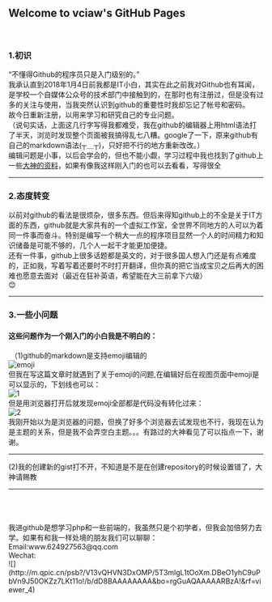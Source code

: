 ## Welcome to vciaw's GitHub Pages
 

### 1.初识
“不懂得Github的程序员只是入门级别的。”<br>
我承认直到2018年1月4日前我都是IT小白，其实在此之前我对Github也有耳闻，是学校一个自媒体公众号的技术部门中接触到的，在那时也有注册过，但是没有过多的关注与使用，当我突然认识到github的重要性时我却忘记了帐号和密码。<br>
故今日重新注册，以用来学习和研究自己的专业问题。<br>
（说句实话，上面这几行字写得我都难受，我在github的编辑器上用html语法打了半天，浏览时发现整个页面被我搞得乱七八糟。google了一下，原来github有自己的markdown语法(┬＿┬)，只好把不行的地方重新改改。）<br>
编辑问题是小事，以后会学会的，但也不能小觑，学习过程中我也找到了github上一些[大神的资料](https://github.com/guodongxiaren/README/blob/master/README.md)，如果有像我这样刚入门的也可以去看看，写得很全<br>
* * *
### 2.态度转变
以前对github的看法是很烦杂，很多东西。但后来得知github上的不全是关于IT方面的东西，github就是大家共有的一个虚拟工作室，全世界不同地方的人可以为着同一件事而奋斗。特别是编写一个稍大一点的程序项目显然一个人的时间精力和知识储备是可能不够的，几个人一起干才能更加便捷。<br>
还有一件事，github上很多话题都是英文的，对于很多国人想入门还是有点难度的，正如我，写着写着还要时不时打开翻译，但你真的把它当成宝贝之后再大的困难也愿意去面对（最近在狂补英语，希望能在大三前拿下六级）<br>:blush:
* * *
### 3.一些小问题
#### 这些问题作为一个刚入门的小白我是不明白的：<br>
  （1)github的markdown是支持emoji编辑的<br>
 ![emoji](http://m.qpic.cn/psb?/V13vQHVN3DxOMP/t3jdn2A53nlMKszIsAgiuoKEK2cmTPaH5nGO9CmZNtg!/b/dPMAAAAAAAAA&bo=0wIxAQAAAAADB8M!&rf=viewer_4)<br>
 但我在写这篇文章时就遇到了关于emoji的问题,在编辑好后在视图页面中emoji是可以显示的，下划线也可以：<br>
 ![1](http://m.qpic.cn/psb?/V13vQHVN3DxOMP/xt*pJlePcZNi5rLRpzi56SxFaC1KL*eEvtDewfFwLYc!/b/dPIAAAAAAAAA&bo=*QGTAAAAAAADB00!&rf=viewer_4)<br>
 但是用浏览器打开后就发现emoji全部都是代码没有转化过来：<br>
 ![2](http://m.qpic.cn/psb?/V13vQHVN3DxOMP/wbOTU4D80THOpkqhgFp0Cgi5wYhzXdctJQhLZ9nYDuo!/b/dPMAAAAAAAAA&bo=qAK1AAAAAAADBz0!&rf=viewer_4)<br>
 我刚开始以为是浏览器的问题，但换了好多个浏览器去试发现也不行，我现在认为是主题的关系，但是我不会弄空白主题。。。有路过的大神看见了可以指点一下，谢谢。<br>
 * * *
 (2)我的创建新的gist打不开，不知道是不是在创建repository的时候设置错了，大神请赐教<br>
 * * *
 <br>
 <br>
 <br>
 我进github是想学习php和一些前端的，我虽然只是个初学者，但我会加倍努力去学。如果有和我一样处境的朋友我们可以聊聊：<br> 
 Email:www.624927563@qq.com<br>
 Wechat:<br>
 ![](http://m.qpic.cn/psb?/V13vQHVN3DxOMP/5T3mlgL1tOoXm.DBeO1yhC9uPbVn9J50OKZz7LKt11o!/b/dD8BAAAAAAAA&bo=rgGuAQAAAAARBzA!&rf=viewer_4)
